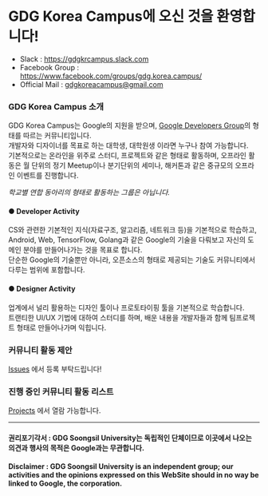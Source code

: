 # GDG Korea Campus에 오신 것을 환영합니다!  
- Slack : https://gdgkrcampus.slack.com
- Facebook Group : https://www.facebook.com/groups/gdg.korea.campus/
- Official Mail : gdgkoreacampus@gmail.com  

### GDG Korea Campus 소개  
GDG Korea Campus는 Google의 지원을 받으며, [Google Developers Group](https://developers.google.com/groups/)의 형태를 따르는 커뮤니티입니다.  
개발자와 디자이너를 목표로 하는 대학생, 대학원생 이라면 누구나 참여 가능합니다.  
기본적으로는 온라인을 위주로 스터디, 프로젝트와 같은 형태로 활동하며, 오프라인 활동은 월 단위의 정기 Meetup이나 분기단위의 세미나, 해커톤과 같은 중규모의 오프라인 이벤트를 진행합니다.  

*학교별 연합 동아리의 형태로 활동하는 그룹은 아닙니다.*

#### ● Developer Activity  
CS와 관련한 기본적인 지식(자료구조, 알고리즘, 네트워크 등)을 기본적으로 학습하고, Android, Web, TensorFlow, Golang과 같은 Google의 기술을 다뤄보고 자신의 도메인 분야를 만들어나가는 것을 목표로 합니다.  
단순한 Google의 기술뿐만 아니라, 오픈소스의 형태로 제공되는 기술도 커뮤니티에서 다루는 범위에 포함합니다.

#### ● Designer Activity
업계에서 널리 활용하는 디자인 툴이나 프로토타이핑 툴을 기본적으로 학습합니다.  
트랜티한 UI/UX 기법에 대하여 스터디를 하며, 배운 내용을 개발자들과 함께 팀프로젝트 형태로 만들어나가며 익힙니다.

### 커뮤니티 활동 제안
[Issues](https://github.com/GDGKoreaCampus/DashBoard/issues) 에서 등록 부탁드립니다!  

### 진행 중인 커뮤니티 활동 리스트
[Projects](https://github.com/GDGKoreaCampus/DashBoard/projects) 에서 열람 가능합니다.

---
#### 권리포기각서 : GDG Soongsil University는 독립적인 단체이므로 이곳에서 나오는 의견과 행사의 목적은 Google과는 무관합니다.
#### Disclaimer : GDG Soongsil University is an independent group; our activities and the opinions expressed on this WebSite should in no way be linked to Google, the corporation.
